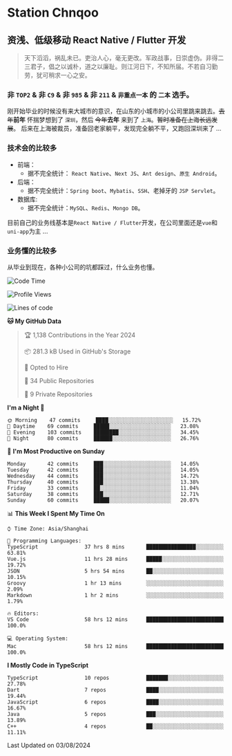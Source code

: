 # Station Chnqoo

## 资浅、低级移动 React Native / Flutter 开发

> 天下滔滔，祸乱未已。吏治人心，毫无更改。军政战事，日崇虚伪。非得二三君子，倡之以诚朴，道之以廉耻。则江河日下，不知所届。不若自习勤劳，犹可稍求一心之安。

### 非 `TOP2` & 非 `C9` & 非 `985` & 非 `211` & `非重点一本` 的 `二本` 选手。

刚开始毕业的时候没有来大城市的意识，在山东的小城市的小公司里跳来跳去。~~去年~~**前年** 怀揣梦想到了 `深圳`，然后 ~~今年~~**去年** 来到了 `上海`。~~暂时准备在上海长远发展~~。
后来在上海被裁员，准备回老家躺平，发现完全躺不平，又跑回深圳来了 ...

### 技术会的比较多

- 前端：
  - 据不完全统计： `React Native`、`Next JS`、`Ant design`、`原生 Android`。
- 后端：
  - 据不完全统计：`Spring boot`、`Mybatis`、`SSH`、老掉牙的 `JSP Servlet`。
- 数据库:
  - 据不完全统计：`MySQL`、`Redis`、`Mongo DB`。

目前自己的业务线基本是`React Native / Flutter`开发，在公司里面还是`vue`和`uni-app`为主 ...

### 业务懂的比较多

从毕业到现在，各种小公司的坑都踩过，什么业务也懂。

<!--START_SECTION:waka-->
![Code Time](http://img.shields.io/badge/Code%20Time-5%2C705%20hrs%2013%20mins-blue)

![Profile Views](http://img.shields.io/badge/Profile%20Views-1-blue)

![Lines of code](https://img.shields.io/badge/From%20Hello%20World%20I%27ve%20Written-277%20Thousand%20lines%20of%20code-blue)

**🐱 My GitHub Data** 

> 🏆 1,138 Contributions in the Year 2024
 > 
> 📦 281.3 kB Used in GitHub's Storage 
 > 
> 💼 Opted to Hire
 > 
> 📜 34 Public Repositories 
 > 
> 🔑 9 Private Repositories  
 > 
**I'm a Night 🦉** 

```text
🌞 Morning    47 commits     ████░░░░░░░░░░░░░░░░░░░░░   15.72% 
🌆 Daytime    69 commits     █████░░░░░░░░░░░░░░░░░░░░   23.08% 
🌃 Evening    103 commits    ████████░░░░░░░░░░░░░░░░░   34.45% 
🌙 Night      80 commits     ██████░░░░░░░░░░░░░░░░░░░   26.76%

```
📅 **I'm Most Productive on Sunday** 

```text
Monday       42 commits     ███░░░░░░░░░░░░░░░░░░░░░░   14.05% 
Tuesday      42 commits     ███░░░░░░░░░░░░░░░░░░░░░░   14.05% 
Wednesday    44 commits     ███░░░░░░░░░░░░░░░░░░░░░░   14.72% 
Thursday     40 commits     ███░░░░░░░░░░░░░░░░░░░░░░   13.38% 
Friday       33 commits     ██░░░░░░░░░░░░░░░░░░░░░░░   11.04% 
Saturday     38 commits     ███░░░░░░░░░░░░░░░░░░░░░░   12.71% 
Sunday       60 commits     █████░░░░░░░░░░░░░░░░░░░░   20.07%

```


📊 **This Week I Spent My Time On** 

```text
⌚︎ Time Zone: Asia/Shanghai

💬 Programming Languages: 
TypeScript               37 hrs 8 mins       ████████████████░░░░░░░░░   63.81% 
Vue.js                   11 hrs 28 mins      █████░░░░░░░░░░░░░░░░░░░░   19.72% 
JSON                     5 hrs 54 mins       ██░░░░░░░░░░░░░░░░░░░░░░░   10.15% 
Groovy                   1 hr 13 mins        ░░░░░░░░░░░░░░░░░░░░░░░░░   2.09% 
Markdown                 1 hr 2 mins         ░░░░░░░░░░░░░░░░░░░░░░░░░   1.79%

🔥 Editors: 
VS Code                  58 hrs 12 mins      █████████████████████████   100.0%

💻 Operating System: 
Mac                      58 hrs 12 mins      █████████████████████████   100.0%

```

**I Mostly Code in TypeScript** 

```text
TypeScript               10 repos            ███████░░░░░░░░░░░░░░░░░░   27.78% 
Dart                     7 repos             ████░░░░░░░░░░░░░░░░░░░░░   19.44% 
JavaScript               6 repos             ████░░░░░░░░░░░░░░░░░░░░░   16.67% 
Java                     5 repos             ███░░░░░░░░░░░░░░░░░░░░░░   13.89% 
C++                      4 repos             ██░░░░░░░░░░░░░░░░░░░░░░░   11.11%

```



 Last Updated on 03/08/2024
<!--END_SECTION:waka-->

<!---
ChenqiaoStation/ChenqiaoStation is a ✨ special ✨ repository because its `README.md` (this file) appears on your GitHub profile.
You can click the Preview link to take a look at your changes.
--->
